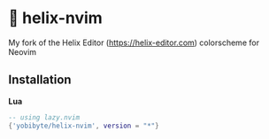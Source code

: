 # 🧬 helix-nvim
My fork of the Helix Editor (https://helix-editor.com) colorscheme for Neovim

## Installation

**Lua**

```lua
-- using lazy.nvim
{'yobibyte/helix-nvim', version = "*"}
```
